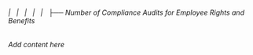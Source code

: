 ###### |   |   |   |   |   ├── Number of Compliance Audits for Employee Rights and Benefits

*Add content here*